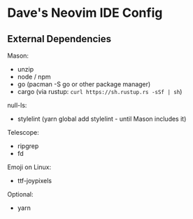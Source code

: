 # Dave's Neovim IDE Config

## External Dependencies

Mason:
- unzip
- node / npm
- go (pacman -S go or other package manager)
- cargo (via rustup: `curl https://sh.rustup.rs -sSf | sh`)

null-ls:
- stylelint (yarn global add stylelint - until Mason includes it)

Telescope:
- ripgrep
- fd

Emoji on Linux:
- ttf-joypixels

Optional:
- yarn
